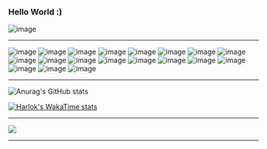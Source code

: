 ### Hello World :)
![image](https://github.com/user-attachments/assets/8e10b44d-c1cf-4ae9-bbbe-69ebd0085b8b)
___________________________________________________________________________________

![image](https://github.com/user-attachments/assets/5b4668d8-e4f1-4a26-bd24-30ca6a9964df)
![image](https://github.com/user-attachments/assets/fa4b6529-a999-4b55-9df6-816eb214b500)
![image](https://github.com/user-attachments/assets/2689f334-501a-43c2-9ec0-273d675e44cc) ![image](https://github.com/user-attachments/assets/1dcafd80-3ed7-4f02-baad-935a88b83ddc)
 ![image](https://github.com/user-attachments/assets/47182f20-dbec-499b-81e1-3386575f8279) ![image](https://github.com/user-attachments/assets/f453f03b-fba4-486e-aa47-4e53a28e6e82) ![image](https://github.com/user-attachments/assets/13e0a724-d352-40be-9fd5-db0a20acc8d5) ![image](https://github.com/user-attachments/assets/2b3d6465-ac1c-48db-b8bc-f807405e6dd2) ![image](https://github.com/user-attachments/assets/f18dda55-2274-49dc-9785-d1e51c38a51c) ![image](https://github.com/user-attachments/assets/2a463027-3503-486c-9aa9-773718daf5d9) ![image](https://github.com/user-attachments/assets/9f23e9da-6846-4dd4-8c1e-8b41c0ccc61b) ![image](https://github.com/user-attachments/assets/671f7dee-92c5-464a-be10-398ffc08cff4) ![image](https://github.com/user-attachments/assets/61cf9b33-0d8c-4caf-9e2f-b8890675f42b) ![image](https://github.com/user-attachments/assets/9aacb985-9cae-4e76-805e-97aab06df71c) ![image](https://github.com/user-attachments/assets/315673d2-4ae0-4ab3-a97d-7f0cae2b9518) ![image](https://github.com/user-attachments/assets/a5871386-b965-4bbe-8d3f-46c5eb45511f) ![image](https://github.com/user-attachments/assets/bac49b8b-146f-4174-83c9-93101e619aba) ![image](https://github.com/user-attachments/assets/0c5709ad-162a-455d-9e2b-3cfc30646334) ![image](https://github.com/user-attachments/assets/c370f4bf-7fb5-41d5-90f5-00c78e47ec59)
____________________________________________________________________________________

![Anurag's GitHub stats](https://github-readme-stats.vercel.app/api?username=anuraghazra&show_icons=true&theme=tokyonight)

[![Harlok's WakaTime stats](https://github-readme-stats.vercel.app/api/wakatime?username=ffflabs)](https://github.com/anuraghazra/github-readme-stats)
_____________________________________________________________________________________

<picture>
  <source
    srcset="https://github-readme-stats.vercel.app/api?username=anuraghazra&show_icons=true&theme=dark"
    media="(prefers-color-scheme: dark)"
  />
  <source
    srcset="https://github-readme-stats.vercel.app/api?username=anuraghazra&show_icons=true"
    media="(prefers-color-scheme: light), (prefers-color-scheme: no-preference)"
  />
  <img src="https://github-readme-stats.vercel.app/api?username=anuraghazra&show_icons=true" />
</picture>
 
_____________________________________________________________________________________

